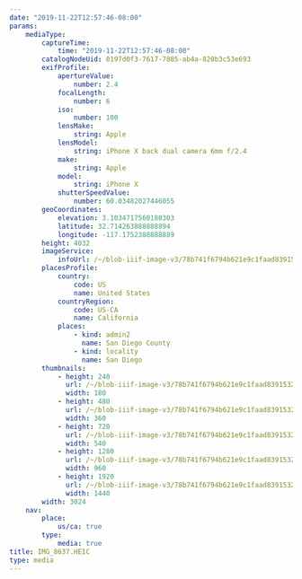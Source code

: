 ```yaml
---
date: "2019-11-22T12:57:46-08:00"
params:
    mediaType:
        captureTime:
            time: "2019-11-22T12:57:46-08:00"
        catalogNodeUid: 0197d0f3-7617-7885-ab4a-820b3c53e693
        exifProfile:
            apertureValue:
                number: 2.4
            focalLength:
                number: 6
            iso:
                number: 100
            lensMake:
                string: Apple
            lensModel:
                string: iPhone X back dual camera 6mm f/2.4
            make:
                string: Apple
            model:
                string: iPhone X
            shutterSpeedValue:
                number: 60.03482027446055
        geoCoordinates:
            elevation: 3.1034717560180303
            latitude: 32.714263888888894
            longitude: -117.1752388888889
        height: 4032
        imageService:
            infoUrl: /~/blob-iiif-image-v3/78b741f6794b621e9c1faad839153289ca767dbaf77d2ffc1e73abdb2000f658/info.json
        placesProfile:
            country:
                code: US
                name: United States
            countryRegion:
                code: US-CA
                name: California
            places:
                - kind: admin2
                  name: San Diego County
                - kind: locality
                  name: San Diego
        thumbnails:
            - height: 240
              url: /~/blob-iiif-image-v3/78b741f6794b621e9c1faad839153289ca767dbaf77d2ffc1e73abdb2000f658/full/180%2C240/0/default.jpg
              width: 180
            - height: 480
              url: /~/blob-iiif-image-v3/78b741f6794b621e9c1faad839153289ca767dbaf77d2ffc1e73abdb2000f658/full/360%2C480/0/default.jpg
              width: 360
            - height: 720
              url: /~/blob-iiif-image-v3/78b741f6794b621e9c1faad839153289ca767dbaf77d2ffc1e73abdb2000f658/full/540%2C720/0/default.jpg
              width: 540
            - height: 1280
              url: /~/blob-iiif-image-v3/78b741f6794b621e9c1faad839153289ca767dbaf77d2ffc1e73abdb2000f658/full/960%2C1280/0/default.jpg
              width: 960
            - height: 1920
              url: /~/blob-iiif-image-v3/78b741f6794b621e9c1faad839153289ca767dbaf77d2ffc1e73abdb2000f658/full/1440%2C1920/0/default.jpg
              width: 1440
        width: 3024
    nav:
        place:
            us/ca: true
        type:
            media: true
title: IMG_8637.HEIC
type: media
---
```

